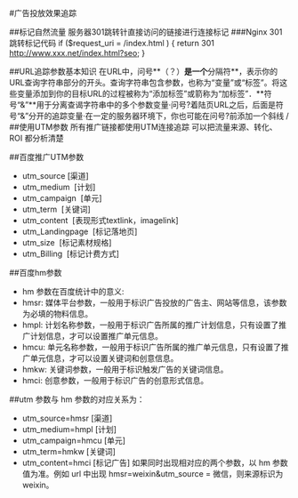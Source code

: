 #广告投放效果追踪


##标记自然流量
服务器301跳转针直接访问的链接进行连接标记
###Nginx 301跳转标记代码
    if ($request_uri = /index.html ) { return 301 http://www.xxx.net/index.html?seo; }  
    
##URL追踪参数基本知识
在URL中，问号**（？）**是一个**分隔符**，表示你的URL查询字符串部分的开头。查询字符串包含参数，也称为“变量”或“标签”。将这些变量添加到你的目标URL的过程被称为“添加标签”或箭称为“加标签”．**符号“&”**用于分离查谒字符串中的多个参数变量·问号?着陆页URL之后，后面是符号“&”分开的追踪变量·在一定的服务器环境下，你也可能在问号?前添加一个斜线 /
##使用UTM参数
所有推广链接都使用UTM连接追踪 可以把流量来源、转化、ROI 都分析清楚


##百度推广UTM参数
- utm_source    [渠道]
- utm_medium     [计划]
- utm_campaign     [单元]
- utm_term     [关键词]
- utm_content     [表现形式textlink，imagelink]
- utm_Landingpage     [标记落地页]
- utm_size     [标记素材规格]
- utm_Billing     [标记计费方式]

##百度hm参数
- hm 参数在百度统计中的意义: 
- hmsr: 媒体平台参数，一般用于标识广告投放的广告主、网站等信息，该参数为必填的物料信息。 
- hmpl: 计划名称参数，一般用于标识广告所属的推广计划信息，只有设置了推广计划信息，才可以设置推广单元信息。 
- hmcu: 单元名称参数，一般用于标识广告所属的推广单元信息，只有设置了推广单元信息，才可以设置关键词和创意信息。 
- hmkw: 关键词参数，一般用于标识触发广告的关键词信息。 
- hmci: 创意参数，一般用于标识广告的创意形式信息。

##utm 参数与 hm 参数的对应关系为： 
- utm_source=hmsr [渠道]
- utm_medium=hmpl [计划] 
- utm_campaign=hmcu [单元]
- utm_term=hmkw [关键词]
- utm_content=hmci [标记广告]
如果同时出现相对应的两个参数，以 hm 参数值为准。例如 url 中出现 hmsr=weixin&utm_source = 微信，则来源标识为 weixin。
